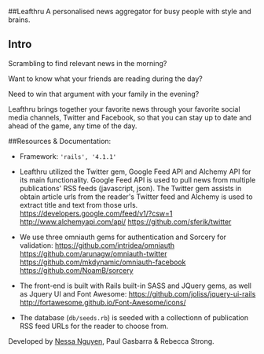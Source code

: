 
##Leafthru
A personalised news aggregator for busy people with style and brains.

## Intro
Scrambling to find relevant news in the morning?

Want to know what your friends are reading during the day?

Need to win that argument with your family in the evening?

Leafthru brings together your favorite news through your favorite social media channels, Twitter and Facebook, so that you can stay up to date and ahead of the game, any time of the day.

##Resources & Documentation:
  * Framework: `'rails', '4.1.1'
  `
  * Leafthru utilized the Twitter gem, Google Feed API and Alchemy API for its main functionality. Google Feed API is used to pull news from multiple publications' RSS feeds (javascript, json). The Twitter gem assists in obtain article urls from the reader's Twitter feed and Alchemy is used to extract title and text from those urls.
    https://developers.google.com/feed/v1/?csw=1
    http://www.alchemyapi.com/api/
    https://github.com/sferik/twitter

  * We use three omniauth gems for authentication and Sorcery for validation:
   https://github.com/intridea/omniauth
   https://github.com/arunagw/omniauth-twitter
   https://github.com/mkdynamic/omniauth-facebook
   https://github.com/NoamB/sorcery

  * The front-end is built with Rails built-in SASS and JQuery gems, as well as Jquery UI and Font Awesome:
   https://github.com/joliss/jquery-ui-rails
   http://fortawesome.github.io/Font-Awesome/icons/

  * The database (`db/seeds.rb`) is seeded with a collectionn of publication RSS feed URLs for the reader to choose from.

Developed by [Nessa Nguyen](http://nessanguyen.com), Paul Gasbarra & Rebecca Strong.




